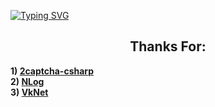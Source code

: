 <a href="https://git.io/typing-svg"><img src="https://readme-typing-svg.herokuapp.com?font=Courier+New&size=16&duration=2500&color=C0FFEE&background=BC4CFF&multiline=true&width=700&height=100&lines=Bot+for+automatically+updating...;...the+current+number+of+views+on+a+VKontakte+post.;+++;Works+only+with+personal+pages." alt="Typing SVG" /></a>
<div>
<h2 align="center">Thanks For:</h2>
<p><strong> 1) <a href="https://github.com/2captcha/2captcha-csharp">2captcha-csharp</a><br />2) <a href="https://github.com/NLog/NLog">NLog</a><br />3) <a href="https://github.com/vknet/vk">VkNet</a> </strong></p>
</div>